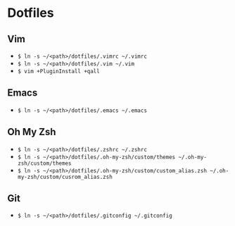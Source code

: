 # Dotfiles

## Vim

* `$ ln -s ~/<path>/dotfiles/.vimrc ~/.vimrc`
* `$ ln -s ~/<path>/dotfiles/.vim ~/.vim`
* `$ vim +PluginInstall +qall`

## Emacs

* `$ ln -s ~/<path>/dotfiles/.emacs ~/.emacs`

## Oh My Zsh

* `$ ln -s ~/<path>/dotfiles/.zshrc ~/.zshrc`
* `$ ln -s ~/<path>/dotfiles/.oh-my-zsh/custom/themes ~/.oh-my-zsh/custom/themes`
* `$ ln -s ~/<path>/dotfiles/.oh-my-zsh/custom/custom_alias.zsh ~/.oh-my-zsh/custom/cusrom_alias.zsh`

## Git

* `$ ln -s ~/<path>/dotfiles/.gitconfig ~/.gitconfig`

